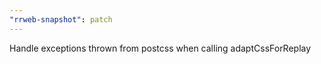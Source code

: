 ```yaml
---
"rrweb-snapshot": patch
---
```


Handle exceptions thrown from postcss when calling adaptCssForReplay

